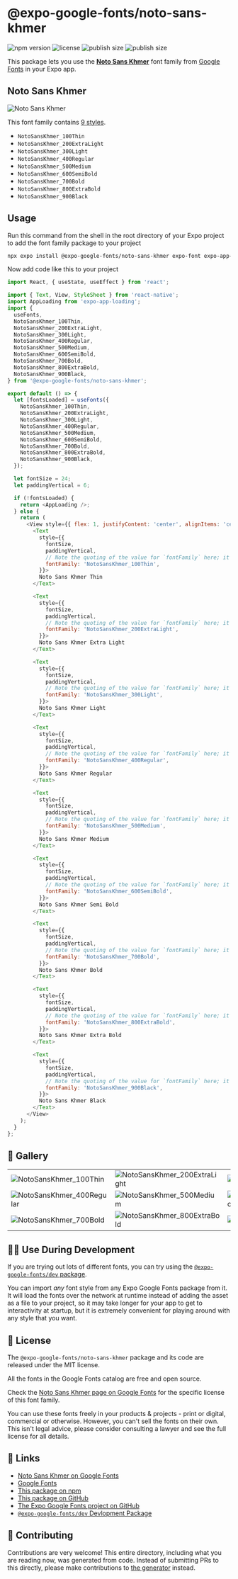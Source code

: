 # @expo-google-fonts/noto-sans-khmer

![npm version](https://flat.badgen.net/npm/v/@expo-google-fonts/noto-sans-khmer)
![license](https://flat.badgen.net/github/license/expo/google-fonts)
![publish size](https://flat.badgen.net/packagephobia/install/@expo-google-fonts/noto-sans-khmer)
![publish size](https://flat.badgen.net/packagephobia/publish/@expo-google-fonts/noto-sans-khmer)

This package lets you use the [**Noto Sans Khmer**](https://fonts.google.com/specimen/Noto+Sans+Khmer) font family from [Google Fonts](https://fonts.google.com/) in your Expo app.

## Noto Sans Khmer

![Noto Sans Khmer](./font-family.png)

This font family contains [9 styles](#-gallery).

- `NotoSansKhmer_100Thin`
- `NotoSansKhmer_200ExtraLight`
- `NotoSansKhmer_300Light`
- `NotoSansKhmer_400Regular`
- `NotoSansKhmer_500Medium`
- `NotoSansKhmer_600SemiBold`
- `NotoSansKhmer_700Bold`
- `NotoSansKhmer_800ExtraBold`
- `NotoSansKhmer_900Black`

## Usage

Run this command from the shell in the root directory of your Expo project to add the font family package to your project
```sh
npx expo install @expo-google-fonts/noto-sans-khmer expo-font expo-app-loading
```

Now add code like this to your project
```js
import React, { useState, useEffect } from 'react';

import { Text, View, StyleSheet } from 'react-native';
import AppLoading from 'expo-app-loading';
import {
  useFonts,
  NotoSansKhmer_100Thin,
  NotoSansKhmer_200ExtraLight,
  NotoSansKhmer_300Light,
  NotoSansKhmer_400Regular,
  NotoSansKhmer_500Medium,
  NotoSansKhmer_600SemiBold,
  NotoSansKhmer_700Bold,
  NotoSansKhmer_800ExtraBold,
  NotoSansKhmer_900Black,
} from '@expo-google-fonts/noto-sans-khmer';

export default () => {
  let [fontsLoaded] = useFonts({
    NotoSansKhmer_100Thin,
    NotoSansKhmer_200ExtraLight,
    NotoSansKhmer_300Light,
    NotoSansKhmer_400Regular,
    NotoSansKhmer_500Medium,
    NotoSansKhmer_600SemiBold,
    NotoSansKhmer_700Bold,
    NotoSansKhmer_800ExtraBold,
    NotoSansKhmer_900Black,
  });

  let fontSize = 24;
  let paddingVertical = 6;

  if (!fontsLoaded) {
    return <AppLoading />;
  } else {
    return (
      <View style={{ flex: 1, justifyContent: 'center', alignItems: 'center' }}>
        <Text
          style={{
            fontSize,
            paddingVertical,
            // Note the quoting of the value for `fontFamily` here; it expects a string!
            fontFamily: 'NotoSansKhmer_100Thin',
          }}>
          Noto Sans Khmer Thin
        </Text>

        <Text
          style={{
            fontSize,
            paddingVertical,
            // Note the quoting of the value for `fontFamily` here; it expects a string!
            fontFamily: 'NotoSansKhmer_200ExtraLight',
          }}>
          Noto Sans Khmer Extra Light
        </Text>

        <Text
          style={{
            fontSize,
            paddingVertical,
            // Note the quoting of the value for `fontFamily` here; it expects a string!
            fontFamily: 'NotoSansKhmer_300Light',
          }}>
          Noto Sans Khmer Light
        </Text>

        <Text
          style={{
            fontSize,
            paddingVertical,
            // Note the quoting of the value for `fontFamily` here; it expects a string!
            fontFamily: 'NotoSansKhmer_400Regular',
          }}>
          Noto Sans Khmer Regular
        </Text>

        <Text
          style={{
            fontSize,
            paddingVertical,
            // Note the quoting of the value for `fontFamily` here; it expects a string!
            fontFamily: 'NotoSansKhmer_500Medium',
          }}>
          Noto Sans Khmer Medium
        </Text>

        <Text
          style={{
            fontSize,
            paddingVertical,
            // Note the quoting of the value for `fontFamily` here; it expects a string!
            fontFamily: 'NotoSansKhmer_600SemiBold',
          }}>
          Noto Sans Khmer Semi Bold
        </Text>

        <Text
          style={{
            fontSize,
            paddingVertical,
            // Note the quoting of the value for `fontFamily` here; it expects a string!
            fontFamily: 'NotoSansKhmer_700Bold',
          }}>
          Noto Sans Khmer Bold
        </Text>

        <Text
          style={{
            fontSize,
            paddingVertical,
            // Note the quoting of the value for `fontFamily` here; it expects a string!
            fontFamily: 'NotoSansKhmer_800ExtraBold',
          }}>
          Noto Sans Khmer Extra Bold
        </Text>

        <Text
          style={{
            fontSize,
            paddingVertical,
            // Note the quoting of the value for `fontFamily` here; it expects a string!
            fontFamily: 'NotoSansKhmer_900Black',
          }}>
          Noto Sans Khmer Black
        </Text>
      </View>
    );
  }
};

```

## 🔡 Gallery


||||
|-|-|-|
|![NotoSansKhmer_100Thin](./NotoSansKhmer_100Thin.ttf.png)|![NotoSansKhmer_200ExtraLight](./NotoSansKhmer_200ExtraLight.ttf.png)|![NotoSansKhmer_300Light](./NotoSansKhmer_300Light.ttf.png)||
|![NotoSansKhmer_400Regular](./NotoSansKhmer_400Regular.ttf.png)|![NotoSansKhmer_500Medium](./NotoSansKhmer_500Medium.ttf.png)|![NotoSansKhmer_600SemiBold](./NotoSansKhmer_600SemiBold.ttf.png)||
|![NotoSansKhmer_700Bold](./NotoSansKhmer_700Bold.ttf.png)|![NotoSansKhmer_800ExtraBold](./NotoSansKhmer_800ExtraBold.ttf.png)|![NotoSansKhmer_900Black](./NotoSansKhmer_900Black.ttf.png)||


## 👩‍💻 Use During Development

If you are trying out lots of different fonts, you can try using the [`@expo-google-fonts/dev` package](https://github.com/expo/google-fonts/tree/master/font-packages/dev#readme).

You can import *any* font style from any Expo Google Fonts package from it. It will load the fonts
over the network at runtime instead of adding the asset as a file to your project, so it may take longer
for your app to get to interactivity at startup, but it is extremely convenient
for playing around with any style that you want.

## 📖 License

The `@expo-google-fonts/noto-sans-khmer` package and its code are released under the MIT license.

All the fonts in the Google Fonts catalog are free and open source.

Check the [Noto Sans Khmer page on Google Fonts](https://fonts.google.com/specimen/Noto+Sans+Khmer) for the specific license of this font family.

You can use these fonts freely in your products & projects - print or digital, commercial or otherwise. However, you can't sell the fonts on their own. This isn't legal advice, please consider consulting a lawyer and see the full license for all details.

## 🔗 Links

- [Noto Sans Khmer on Google Fonts](https://fonts.google.com/specimen/Noto+Sans+Khmer)
- [Google Fonts](https://fonts.google.com/)
- [This package on npm](https://www.npmjs.com/package/@expo-google-fonts/noto-sans-khmer)
- [This package on GitHub](https://github.com/expo/google-fonts/tree/master/font-packages/noto-sans-khmer)
- [The Expo Google Fonts project on GitHub](https://github.com/expo/google-fonts)
- [`@expo-google-fonts/dev` Devlopment Package](https://github.com/expo/google-fonts/tree/master/font-packages/dev)

## 🤝 Contributing

Contributions are very welcome! This entire directory, including what you are reading now, was generated from code. Instead of submitting PRs to this directly, please make contributions to [the generator](https://github.com/expo/google-fonts/tree/master/packages/generator) instead.
